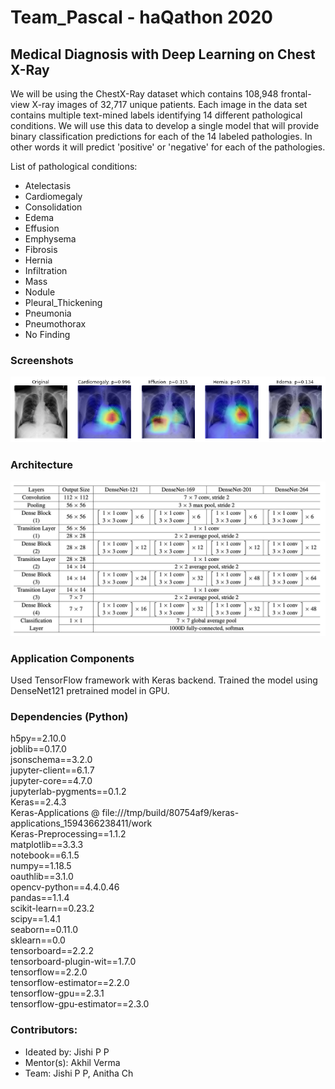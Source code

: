 # Team_Pascal - haQathon 2020
## Medical Diagnosis with Deep Learning on Chest X-Ray

We will be using the ChestX-Ray dataset which contains 108,948 frontal-view X-ray images of 32,717 unique patients. Each image in the data set contains multiple text-mined labels identifying 14 different pathological conditions. We will use this data to develop a single model that will provide binary classification predictions for each of the 14 labeled pathologies. In other words it will predict 'positive' or 'negative' for each of the pathologies.<br/>

List of pathological conditions:
- Atelectasis
- Cardiomegaly
- Consolidation
- Edema	
- Effusion	
- Emphysema	
- Fibrosis	
- Hernia	
- Infiltration	
- Mass	
- Nodule	
- Pleural_Thickening	
- Pneumonia	
- Pneumothorax
- No Finding	

### Screenshots
![alt text](https://github.com/jishipp-repo/Team_Pascal/blob/main/image.PNG)

### Architecture
![alt text](https://github.com/jishipp-repo/Team_Pascal/blob/main/densenet2.png)

### Application Components
Used TensorFlow framework with Keras backend. Trained the model using DenseNet121 pretrained model in GPU.

### Dependencies (Python)

h5py==2.10.0<br/>
joblib==0.17.0<br/>
jsonschema==3.2.0<br/>
jupyter-client==6.1.7<br/>
jupyter-core==4.7.0<br/>
jupyterlab-pygments==0.1.2<br/>
Keras==2.4.3<br/>
Keras-Applications @ file:///tmp/build/80754af9/keras-applications_1594366238411/work<br/>
Keras-Preprocessing==1.1.2<br/>
matplotlib==3.3.3<br/>
notebook==6.1.5<br/>
numpy==1.18.5<br/>
oauthlib==3.1.0<br/>
opencv-python==4.4.0.46<br/>
pandas==1.1.4<br/>
scikit-learn==0.23.2<br/>
scipy==1.4.1<br/>
seaborn==0.11.0<br/>
sklearn==0.0<br/>
tensorboard==2.2.2<br/>
tensorboard-plugin-wit==1.7.0<br/>
tensorflow==2.2.0<br/>
tensorflow-estimator==2.2.0<br/>
tensorflow-gpu==2.3.1<br/>
tensorflow-gpu-estimator==2.3.0<br/>

### Contributors:
- Ideated by: Jishi P P
- Mentor(s): Akhil Verma
- Team: Jishi P P, Anitha Ch
